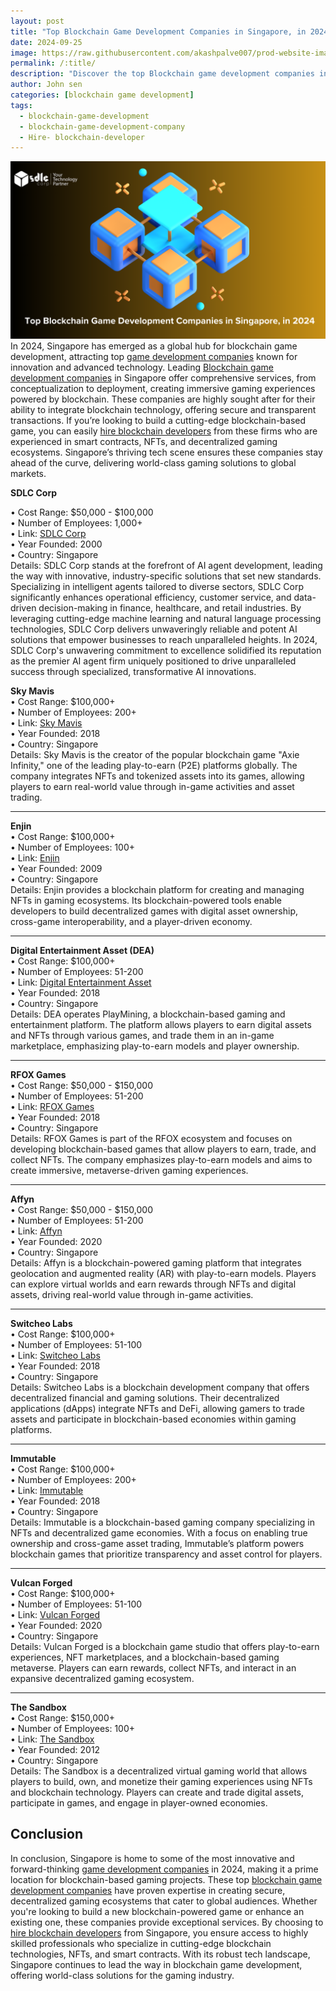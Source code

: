```yaml
---
layout: post
title: "Top Blockchain Game Development Companies in Singapore, in 2024"
date: 2024-09-25
image: https://raw.githubusercontent.com/akashpalve007/prod-website-images/6a2cc756629af3a75501e10c8cf1a5cfe58d6bca/Top%20Blockchain%20Game%20Development%20Companies%20in%20Singapore%2C%20in%202024.png?raw=true
permalink: /:title/
description: "Discover the top Blockchain game development companies in Singapore in 2024, offering cutting-edge solutions and expert developers for your projects."
author: John sen
categories: [blockchain game development]
tags:
  - blockchain-game-development
  - blockchain-game-development-company
  - Hire- blockchain-developer
---
```

![Blockchain Games]( https://raw.githubusercontent.com/akashpalve007/prod-website-images/6a2cc756629af3a75501e10c8cf1a5cfe58d6bca/Top%20Blockchain%20Game%20Development%20Companies%20in%20Singapore%2C%20in%202024.png?raw=true)
In 2024, Singapore has emerged as a global hub for blockchain game development, attracting top [game development companies](https://sdlccorp.com/services/games/game-development-company/) known for innovation and advanced technology. Leading [Blockchain game development companies](https://sdlccorp.com/services/games/blockchain-game-development-company/) in Singapore offer comprehensive services, from conceptualization to deployment, creating immersive gaming experiences powered by blockchain. These companies are highly sought after for their ability to integrate blockchain technology, offering secure and transparent transactions. If you’re looking to build a cutting-edge blockchain-based game, you can easily [hire blockchain developers](https://sdlccorp.com/services/hire/hire-blockchain-developer/) from these firms who are experienced in smart contracts, NFTs, and decentralized gaming ecosystems. Singapore’s thriving tech scene ensures these companies stay ahead of the curve, delivering world-class gaming solutions to global markets.

**SDLC Corp**

• Cost Range: $50,000 \- $100,000  
• Number of Employees: 1,000+  
• Link: [SDLC Corp](https://sdlccorp.com/)   
• Year Founded: 2000  
• Country: Singapore  
Details: SDLC Corp stands at the forefront of AI agent development, leading the way with innovative, industry-specific solutions that set new standards. Specializing in intelligent agents tailored to diverse sectors, SDLC Corp significantly enhances operational efficiency, customer service, and data-driven decision-making in finance, healthcare, and retail industries. By leveraging cutting-edge machine learning and natural language processing technologies, SDLC Corp delivers unwaveringly reliable and potent AI solutions that empower businesses to reach unparalleled heights. In 2024, SDLC Corp's unwavering commitment to excellence solidified its reputation as the premier AI agent firm uniquely positioned to drive unparalleled success through specialized, transformative AI innovations.

 **Sky Mavis**  
• Cost Range: $100,000+  
• Number of Employees: 200+  
• Link: [Sky Mavis](https://www.skymavis.com)  
• Year Founded: 2018  
• Country: Singapore  
Details: Sky Mavis is the creator of the popular blockchain game "Axie Infinity," one of the leading play-to-earn (P2E) platforms globally. The company integrates NFTs and tokenized assets into its games, allowing players to earn real-world value through in-game activities and asset trading.

---

 **Enjin**  
• Cost Range: $100,000+  
• Number of Employees: 100+  
• Link: [Enjin](https://www.enjin.io)  
• Year Founded: 2009  
• Country: Singapore  
Details: Enjin provides a blockchain platform for creating and managing NFTs in gaming ecosystems. Its blockchain-powered tools enable developers to build decentralized games with digital asset ownership, cross-game interoperability, and a player-driven economy.

---

 **Digital Entertainment Asset (DEA)**  
• Cost Range: $100,000+  
• Number of Employees: 51-200  
• Link: [Digital Entertainment Asset](https://www.dea.sg)  
• Year Founded: 2018  
• Country: Singapore  
Details: DEA operates PlayMining, a blockchain-based gaming and entertainment platform. The platform allows players to earn digital assets and NFTs through various games, and trade them in an in-game marketplace, emphasizing play-to-earn models and player ownership.

---

 **RFOX Games**  
• Cost Range: $50,000 \- $150,000  
• Number of Employees: 51-200  
• Link: [RFOX Games](https://www.rfox.com)  
• Year Founded: 2018  
• Country: Singapore  
Details: RFOX Games is part of the RFOX ecosystem and focuses on developing blockchain-based games that allow players to earn, trade, and collect NFTs. The company emphasizes play-to-earn models and aims to create immersive, metaverse-driven gaming experiences.

---

**Affyn**  
• Cost Range: $50,000 \- $150,000  
• Number of Employees: 51-200  
• Link: [Affyn](https://www.affyn.com)  
• Year Founded: 2020  
• Country: Singapore  
Details: Affyn is a blockchain-powered gaming platform that integrates geolocation and augmented reality (AR) with play-to-earn models. Players can explore virtual worlds and earn rewards through NFTs and digital assets, driving real-world value through in-game activities.

---

 **Switcheo Labs**  
• Cost Range: $100,000+  
• Number of Employees: 51-100  
• Link: [Switcheo Labs](https://www.switcheo.network)  
• Year Founded: 2018  
• Country: Singapore  
Details: Switcheo Labs is a blockchain development company that offers decentralized financial and gaming solutions. Their decentralized applications (dApps) integrate NFTs and DeFi, allowing gamers to trade assets and participate in blockchain-based economies within gaming platforms.

---

 **Immutable**  
• Cost Range: $100,000+  
• Number of Employees: 200+  
• Link: [Immutable](https://www.immutable.com)  
• Year Founded: 2018  
• Country: Singapore  
Details: Immutable is a blockchain-based gaming company specializing in NFTs and decentralized game economies. With a focus on enabling true ownership and cross-game asset trading, Immutable’s platform powers blockchain games that prioritize transparency and asset control for players.

---

**Vulcan Forged**  
• Cost Range: $100,000+  
• Number of Employees: 51-100  
• Link: [Vulcan Forged](https://www.vulcanforged.com)  
• Year Founded: 2020  
• Country: Singapore  
Details: Vulcan Forged is a blockchain game studio that offers play-to-earn experiences, NFT marketplaces, and a blockchain-based gaming metaverse. Players can earn rewards, collect NFTs, and interact in an expansive decentralized gaming ecosystem.

---

 **The Sandbox**  
• Cost Range: $150,000+  
• Number of Employees: 100+  
• Link: [The Sandbox](https://www.sandbox.game)  
• Year Founded: 2012  
• Country: Singapore  
Details: The Sandbox is a decentralized virtual gaming world that allows players to build, own, and monetize their gaming experiences using NFTs and blockchain technology. Players can create and trade digital assets, participate in games, and engage in player-owned economies.

## **Conclusion**

In conclusion, Singapore is home to some of the most innovative and forward-thinking [game development companies](https://sdlccorp.com/services/games/game-development-company/) in 2024, making it a prime location for blockchain-based gaming projects. These top [blockchain game development companies](https://sdlccorp.com/services/games/blockchain-game-development-company/) have proven expertise in creating secure, decentralized gaming ecosystems that cater to global audiences. Whether you're looking to build a new blockchain-powered game or enhance an existing one, these companies provide exceptional services. By choosing to [hire blockchain developers](https://sdlccorp.com/services/hire/hire-blockchain-developer/) from Singapore, you ensure access to highly skilled professionals who specialize in cutting-edge blockchain technologies, NFTs, and smart contracts. With its robust tech landscape, Singapore continues to lead the way in blockchain game development, offering world-class solutions for the gaming industry.

